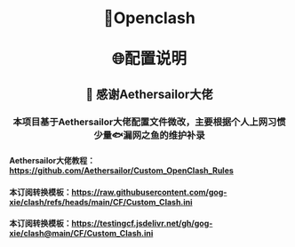<h1 align="center"> 🎯Openclash<br>⠀<br>🌐配置说明</h1>

<h2 align="center">🙏 感谢Aethersailor大佬</h2>

<h3 align="center">本项目基于Aethersailor大佬配置文件微改，主要根据个人上网习惯少量🐟漏网之鱼的维护补录</h3>


#### Aethersailor大佬教程：https://github.com/Aethersailor/Custom_OpenClash_Rules
#### 本订阅转换模板：https://raw.githubusercontent.com/gog-xie/clash/refs/heads/main/CF/Custom_Clash.ini
#### 本订阅转换模板：https://testingcf.jsdelivr.net/gh/gog-xie/clash@main/CF/Custom_Clash.ini
